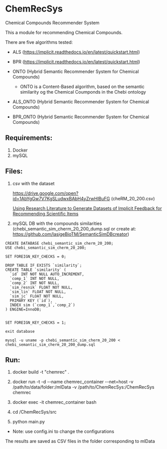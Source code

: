 # ChemRecSys
Chemical Compounds Recommender System

This a module for recommending Chemical Compounds. 

There are five algorithms tested:
* ALS (https://implicit.readthedocs.io/en/latest/quickstart.html)
* BPR (https://implicit.readthedocs.io/en/latest/quickstart.html)
* ONTO (Hybrid Semantic Recommender System for Chemical Compounds)
    * ONTO is a Content-Based algorithm, based on the semantic similarity og the Chemical Coumponds in the Chebi ontology

* ALS_ONTO (Hybrid Semantic Recommender System for Chemical Compounds)
* BPR_ONTO (Hybrid Semantic Recommender System for Chemical Compounds)
 


## Requirements:
1) Docker
2) mySQL


## Files:
1. csv with the dataset

    https://drive.google.com/open?id=1AbYgGw7V7KgSLudwxBAbH4yZrwHlBuFG
    (cheRM_20_200.csv)

    [Using Research Literature to Generate Datasets of Implicit Feedback for Recommending Scientific Items](https://ieeexplore.ieee.org/document/8924687)

2. mySQL DB with the compounds similarities (chebi_semantic_sim_cherm_20_200_dump.sql or create at: https://github.com/lasigeBioTM/SemanticSimDBcreator)

```
CREATE DATABASE chebi_semantic_sim_cherm_20_200;
USE chebi_semantic_sim_cherm_20_200;

SET FOREIGN_KEY_CHECKS = 0;

DROP TABLE IF EXISTS `similarity`;
CREATE TABLE `similarity` (
  `id` INT NOT NULL AUTO_INCREMENT,
  `comp_1` INT NOT NULL,
  `comp_2` INT NOT NULL,
  `sim_resnik` FLOAT NOT NULL,
  `sim_lin` FLOAT NOT NULL,
  `sim_jc` FLOAT NOT NULL,
  PRIMARY KEY (`id`),
  INDEX sim (`comp_1`,`comp_2`) 
) ENGINE=InnoDB;


SET FOREIGN_KEY_CHECKS = 1;

exit database

mysql -u uname -p chebi_semantic_sim_cherm_20_200 < chebi_semantic_sim_cherm_20_200_dump.sql
```


## Run:

1) docker build -t "chemrec" .

2) docker run -t -d --name chemrec_container --net=host -v /path/to/data/folder:/mlData -v /path/to/ChemRecSys:/ChemRecSys chemrec

3) docker exec -it chemrec_container bash

4) cd /ChemRecSys/src

5) python main.py

* Note: use config.ini to change the configurations 

The results are saved as CSV files in the folder corresponding to mlData 



